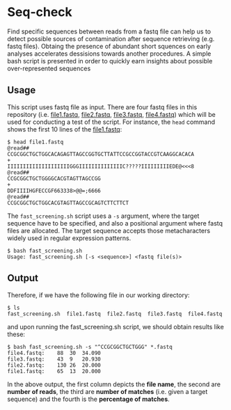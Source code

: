 # Seq-check

Find specific sequences between reads from a fastq file can help us to detect possible sources of contamination after sequence retrieving (e.g. fastq files). Obtaing the presence of abundant short squences on early analyses accelerates dessisions towards another procedures. A simple bash script is presented in order to quickly earn insights about possible over-represented sequences

## Usage

This script uses fastq file as input. There are four fastq files in this repository (i.e. [file1.fastq](https://github.com/Ulises-Rosas/Seq-check/blob/master/file1.fastq), [file2.fastq](https://github.com/Ulises-Rosas/Seq-check/blob/master/file2.fastq), [file3.fastq](https://github.com/Ulises-Rosas/Seq-check/blob/master/file3.fastq), [file4.fastq](https://github.com/Ulises-Rosas/Seq-check/blob/master/file4.fastq)) which will be used for conducting a test of the script. For instance, the `head` command shows the first 10 lines of the [file1.fastq](https://github.com/Ulises-Rosas/Seq-check/blob/master/file1.fastq):

```
$ head file1.fastq
@read##
CCGCGGCTGCTGGCACAGAGTTAGCCGGTGCTTATTCCGCCGGTACCGTCAAGGCACACA
+
IIIIIIIIIIIIIIIIIIIIGGGIIIIIIIIIIIIIIC?????IIIIIIIIIEDE@<<<8
@read##
CCGCGGCTGCTGGGGCACGTAGTTAGCCGG
+
DDFIIIIHGFECCGF663338>@@=;6666
@read##
CCGCGGCTGCTGGCACGTAGTTAGCCGCAGTCTTCTTCT
```
The `fast_screening.sh` script uses a `-s` argument, where the target sequence have to be specified, and also a positional argument where fastq files are allocated. The target sequence accepts those metacharacters widely used in regular expression patterns.
```
$ bash fast_screening.sh
Usage: fast_screening.sh [-s <sequence>] <fastq file(s)>
```
## Output

Therefore, if we have the following file in our working directory:
```
$ ls
fast_screening.sh  file1.fastq  file2.fastq  file3.fastq  file4.fastq 
```
and upon running the fast_screening.sh script, we should obtain results like these:
```
$ bash fast_screening.sh -s "^CCGCGGCTGCTGGG" *.fastq
file4.fastq:	88	30	34.090
file3.fastq:	43	9	20.930
file2.fastq:	130	26	20.000
file1.fastq:	65	13	20.000
```
In the above output, the first column depicts the **file name**, the second are **number of reads**, the third are **number of matches** (i.e. given a target sequence) and the fourth is the **percentage of matches**.


